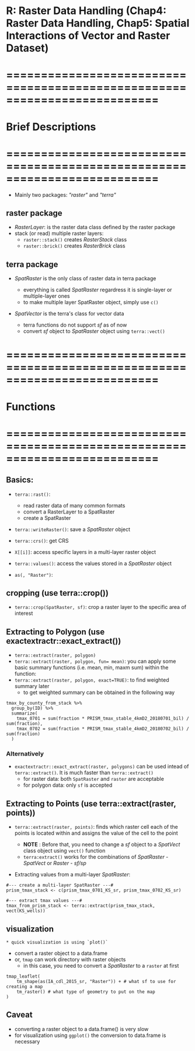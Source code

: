 # R: Raster Data Handling (Chap4: Raster Data Handling, Chap5: Spatial Interactions of Vector and Raster Dataset)


# ==========================================================================
# Brief Descriptions
# ==========================================================================

+ Mainly two packages: *"raster"* and *"terra"*

## raster package
+ *RasterLayer*: is the raster data class defined by the raster package
+ stack (or read) multiple raster layers:
	* `raster::stack()`  creates *RasterStack* class
	* `raster::brick()` creates *RasterBrick* class

## terra package
+ *SpatRaster* is the only class of raster data in terra package
	* everything is called *SpatRaster* regardress it is single-layer or multiple-layer ones
	* to make multiple layer SpatRaster object, simply use `c()`

+ *SpatVector* is the terra's class for vector data
	* terra functions do not support *sf* as of now
	* convert *sf* object to *SpatRaster* object using `terra::vect()` 


# ==========================================================================
# Functions
# ==========================================================================

## Basics:
+ `terra::rast()`:
	* read raster data of many common formats
	* convert a RasterLayer to a SpatRaster
	* create a SpatRaster

+ `terra::writeRaster()`: save a *SpatRaster* object
+ `terra::crs()`: get CRS
+ `X[[i]]`: access specific layers in a multi-layer raster object
+ `terra::values()`: access the values stored in a *SpatRaster* object
+ `as(, "Raster")`: 


## cropping (use terra::crop())
+ `terra::crop(SpatRaster, sf)`: crop a raster layer to the specific area of interest 


## Extracting to Polygon (use exactextractr::exact_extract())
+ `terra::extract(raster, polygon)`
+ `terra::extract(raster, polygon, fun= mean)`: you can apply some basic summary functions (i.e. mean, min, maxm sum) within the function: 
+ `terra::extract(raster, polygon, exact=TRUE)`: to find weighted summary later
	* to get weighted summary can be obtained in the following way	

```{r}
tmax_by_county_from_stack %>% 
  group_by(ID) %>% 
  summarize(
    tmax_0701 = sum(fraction * PRISM_tmax_stable_4kmD2_20180701_bil) / sum(fraction),
    tmax_0702 = sum(fraction * PRISM_tmax_stable_4kmD2_20180702_bil) / sum(fraction)
  )
```

### Alternatively
+ `exactextractr::exact_extract(raster, polygons)` can be used intead of `terra::extract()`. It is much faster than `terra::extract()`
	* for raster data: both `SpatRaster` and `raster` are acceptable
	* for polygon data: only `sf` is accepted




## Extracting to Points (use terra::extract(raster, points))
+ `terra::extract(raster, points)`: finds which raster cell each of the points is located within and assigns the value of the cell to the point
	* **NOTE** : Before that, you need to change a *sf* object to a *SpatVect* class object using `vect()` function
	* `terra:extract()` works for the combinations of *SpatRaster - SpatVect* or *Raster - sf/sp*


+ Extracting values from a multi-layer *SpatRaster*: 

```{r}
#--- create a multi-layer SpatRaster ---#
prism_tmax_stack <- c(prism_tmax_0701_KS_sr, prism_tmax_0702_KS_sr)

#--- extract tmax values ---#
tmax_from_prism_stack <- terra::extract(prism_tmax_stack, vect(KS_wells))
```


## visualization
	* quick visualization is using `plot()`
+ convert a raster object to a data.frame 
+ or, `tmap` can work directory with raster objects 
	* in this case, you need to convert a *SpatRaster* to a `raster` at first	

```{r}
tmap_leaflet(
	tm_shape(as(IA_cdl_2015_sr, "Raster")) + # what sf to use for creating a map 
	tm_raster() # what type of geometry to put on the map 
) 
```



## Caveat
+ converting a raster object to a data.frame() is very slow
+ for visualization using `ggplot()` the conversion to data.frame is necessary










